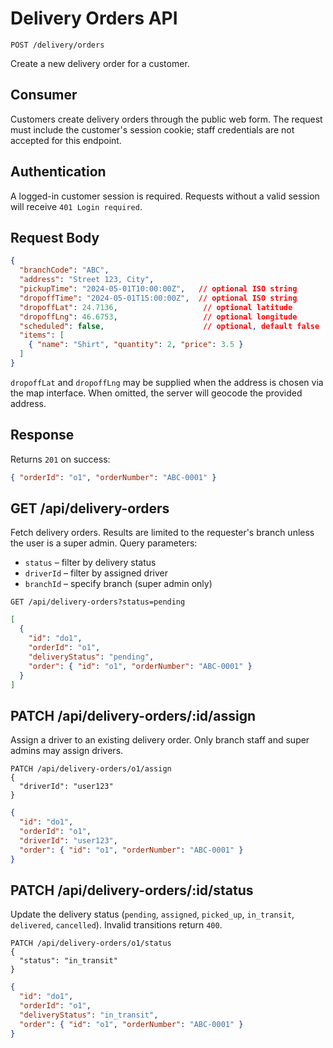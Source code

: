 # Delivery Orders API

`POST /delivery/orders`

Create a new delivery order for a customer.

## Consumer

Customers create delivery orders through the public web form. The request must
include the customer's session cookie; staff credentials are not accepted for
this endpoint.

## Authentication

A logged-in customer session is required. Requests without a valid session will
receive `401 Login required`.

## Request Body

```json
{
  "branchCode": "ABC",
  "address": "Street 123, City",
  "pickupTime": "2024-05-01T10:00:00Z",   // optional ISO string
  "dropoffTime": "2024-05-01T15:00:00Z",  // optional ISO string
  "dropoffLat": 24.7136,                   // optional latitude
  "dropoffLng": 46.6753,                   // optional longitude
  "scheduled": false,                      // optional, default false
  "items": [
    { "name": "Shirt", "quantity": 2, "price": 3.5 }
  ]
}
```

`dropoffLat` and `dropoffLng` may be supplied when the address is chosen via the
map interface. When omitted, the server will geocode the provided address.

## Response

Returns `201` on success:

```json
{ "orderId": "o1", "orderNumber": "ABC-0001" }
```

## GET /api/delivery-orders

Fetch delivery orders. Results are limited to the requester's branch unless the
user is a super admin. Query parameters:

- `status` – filter by delivery status
- `driverId` – filter by assigned driver
- `branchId` – specify branch (super admin only)

```
GET /api/delivery-orders?status=pending
```

```json
[
  {
    "id": "do1",
    "orderId": "o1",
    "deliveryStatus": "pending",
    "order": { "id": "o1", "orderNumber": "ABC-0001" }
  }
]
```

## PATCH /api/delivery-orders/:id/assign

Assign a driver to an existing delivery order. Only branch staff and super
admins may assign drivers.

```
PATCH /api/delivery-orders/o1/assign
{
  "driverId": "user123"
}
```

```json
{
  "id": "do1",
  "orderId": "o1",
  "driverId": "user123",
  "order": { "id": "o1", "orderNumber": "ABC-0001" }
}
```

## PATCH /api/delivery-orders/:id/status

Update the delivery status (`pending`, `assigned`, `picked_up`, `in_transit`,
`delivered`, `cancelled`). Invalid transitions return `400`.

```
PATCH /api/delivery-orders/o1/status
{
  "status": "in_transit"
}
```

```json
{
  "id": "do1",
  "orderId": "o1",
  "deliveryStatus": "in_transit",
  "order": { "id": "o1", "orderNumber": "ABC-0001" }
}
```
